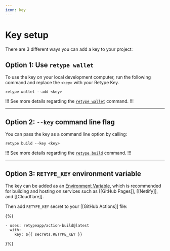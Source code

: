 ```yaml
---
icon: key
---
```

# Key setup

There are 3 different ways you can add a key to your project:

## Option 1: Use `retype wallet`

To use the key on your local development computer, run the following command and replace the `<key>` with your Retype Key.

```
retype wallet --add <key>
```

!!!
See more details regarding the [`retype wallet`](/guides/cli.md#retype-wallet) command.
!!!

---

## Option 2: `--key` command line flag

You can pass the key as a command line option by calling:

```
retype build --key <key>
```

!!!
See more details regarding the [`retype build`](/guides/cli.md#retype-build) command.
!!!

---

## Option 3: `RETYPE_KEY` environment variable

The key can be added as an [Environment Variable](/configuration/envvars.md), which is recommended for building and hosting on services such as [[GitHub Pages]], [[Netlify]], and [[Cloudflare]].

Then add `RETYPE_KEY` secret to your [[GitHub Actions]] file:

{%{
```
- uses: retypeapp/action-build@latest
  with:
    key: ${{ secrets.RETYPE_KEY }}
```
}%}
